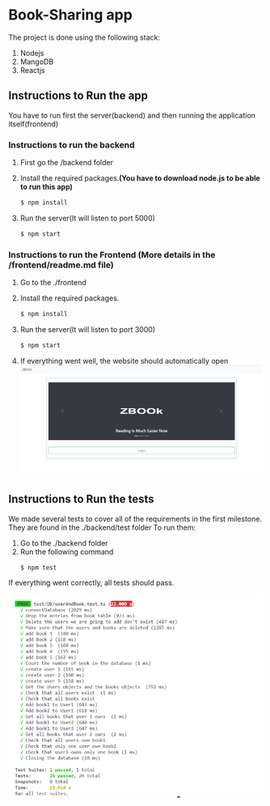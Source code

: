 # Book-Sharing app
The project is done using the following stack:  
1. Nodejs
2. MangoDB
3. Reactjs

## Instructions to Run the app

You have to run first the server(backend) and then running the 
application itself(frontend)

### Instructions to run the backend 
1. First go the /backend folder
2. Install the required packages.**(You have to download node.js to be able to run this app)**
    ```sh
    $ npm install
    ```
    
3. Run the server(It will listen to port 5000)
    ```sh
    $ npm start
    ```

### Instructions to run the Frontend (More details in the /frontend/readme.md file) 
1. Go to the ./frontend 
2. Install the required packages.
    ```sh
    $ npm install
    ```
    
3. Run the server(It will listen to port 3000)
    ```sh
    $ npm start
    ```

4. If everything went well, the website should automatically open
![Alt text](images/app.png "Title")

## Instructions to Run the tests
We made several tests to cover all of the requirements in the first milestone. They are found in the ./backend/test folder
To run them:
1. Go to the ./backend folder
2. Run the following command
    ```
    $ npm test
    ```

If everything went correctly, all tests should pass.

![Alt text](images/tests.png "Title")